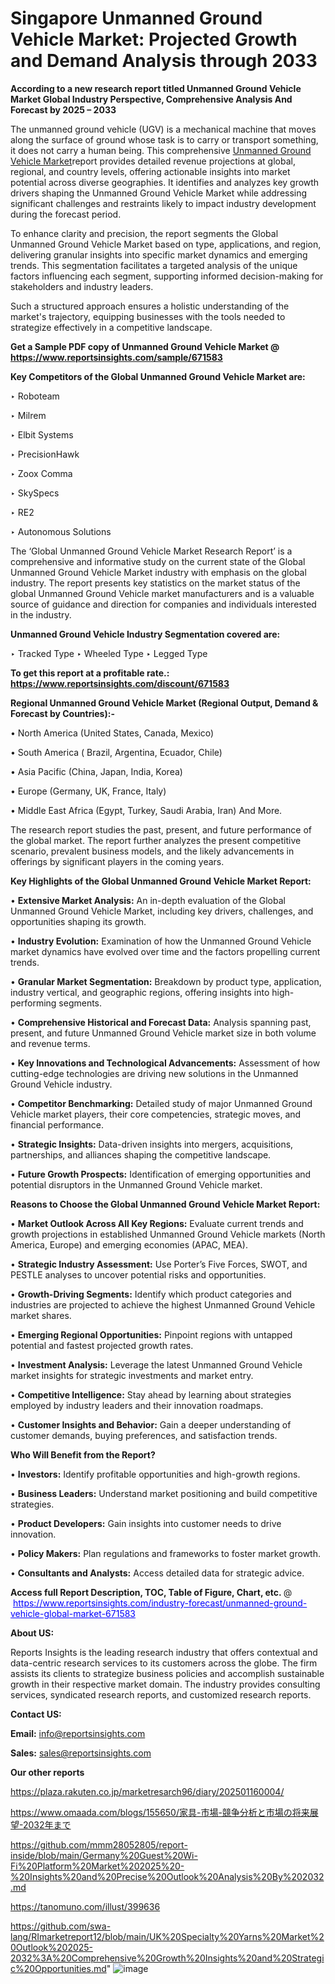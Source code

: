# Singapore Unmanned Ground Vehicle Market: Projected Growth and Demand Analysis through 2033

<strong>According to a new research report titled Unmanned Ground Vehicle Market Global Industry Perspective, Comprehensive Analysis And Forecast by 2025 – 2033</strong>

The unmanned ground vehicle (UGV) is a mechanical machine that moves along the surface of ground whose task is to carry or transport something, it does not carry a human being. This comprehensive <a href=https://www.reportsinsights.com/sample/671583>Unmanned Ground Vehicle Market</a>report provides detailed revenue projections at global, regional, and country levels, offering actionable insights into market potential across diverse geographies. It identifies and analyzes key growth drivers shaping the Unmanned Ground Vehicle Market while addressing significant challenges and restraints likely to impact industry development during the forecast period.

To enhance clarity and precision, the report segments the Global Unmanned Ground Vehicle Market based on type, applications, and region, delivering granular insights into specific market dynamics and emerging trends. This segmentation facilitates a targeted analysis of the unique factors influencing each segment, supporting informed decision-making for stakeholders and industry leaders.

Such a structured approach ensures a holistic understanding of the market's trajectory, equipping businesses with the tools needed to strategize effectively in a competitive landscape.

<strong>Get a Sample PDF copy of Unmanned Ground Vehicle Market </strong><strong>@<a href=https://www.reportsinsights.com/sample/671583 style=color:#0000ff;> https://www.reportsinsights.com/sample/671583</a></strong></font>

<strong>Key Competitors of the Global Unmanned Ground Vehicle Market are:</strong>

‣ Roboteam

‣ Milrem

‣ Elbit Systems

‣ PrecisionHawk

‣ Zoox Comma

‣ SkySpecs

‣ RE2

‣ Autonomous Solutions

The ‘Global Unmanned Ground Vehicle Market Research Report’ is a comprehensive and informative study on the current state of the Global Unmanned Ground Vehicle Market industry with emphasis on the global industry. The report presents key statistics on the market status of the global Unmanned Ground Vehicle market manufacturers and is a valuable source of guidance and direction for companies and individuals interested in the industry.

<strong>Unmanned Ground Vehicle Industry Segmentation covered are:</strong>

‣ Tracked Type
‣ Wheeled Type
‣ Legged Type

<strong>To get this report at a profitable rate.: <a href=https://www.reportsinsights.com/discount/671583 style=color:#0000ff;>https://www.reportsinsights.com/discount/671583</a></strong></font>

<strong>Regional Unmanned Ground Vehicle Market (Regional Output, Demand &amp; Forecast by Countries):-</strong>

• North America (United States, Canada, Mexico)

• South America ( Brazil, Argentina, Ecuador, Chile)

• Asia Pacific (China, Japan, India, Korea)

• Europe (Germany, UK, France, Italy)

• Middle East Africa (Egypt, Turkey, Saudi Arabia, Iran) And More.

The research report studies the past, present, and future performance of the global market. The report further analyzes the present competitive scenario, prevalent business models, and the likely advancements in offerings by significant players in the coming years.

<strong>Key Highlights of the Global Unmanned Ground Vehicle Market Report:</strong>

• <strong>Extensive Market Analysis:</strong> An in-depth evaluation of the Global Unmanned Ground Vehicle Market, including key drivers, challenges, and opportunities shaping its growth.

• <strong>Industry Evolution:</strong> Examination of how the Unmanned Ground Vehicle market dynamics have evolved over time and the factors propelling current trends.

• <strong>Granular Market Segmentation:</strong> Breakdown by product type, application, industry vertical, and geographic regions, offering insights into high-performing segments.

• <strong>Comprehensive Historical and Forecast Data:</strong> Analysis spanning past, present, and future Unmanned Ground Vehicle market size in both volume and revenue terms.

• <strong>Key Innovations and Technological Advancements:</strong> Assessment of how cutting-edge technologies are driving new solutions in the Unmanned Ground Vehicle industry.

• <strong>Competitor Benchmarking:</strong> Detailed study of major Unmanned Ground Vehicle market players, their core competencies, strategic moves, and financial performance.

• <strong>Strategic Insights:</strong> Data-driven insights into mergers, acquisitions, partnerships, and alliances shaping the competitive landscape.

• <strong>Future Growth Prospects:</strong> Identification of emerging opportunities and potential disruptors in the Unmanned Ground Vehicle market.

<strong>Reasons to Choose the Global Unmanned Ground Vehicle Market Report:</strong>

• <strong>Market Outlook Across All Key Regions:</strong> Evaluate current trends and growth projections in established Unmanned Ground Vehicle markets (North America, Europe) and emerging economies (APAC, MEA).

• <strong>Strategic Industry Assessment:</strong> Use Porter’s Five Forces, SWOT, and PESTLE analyses to uncover potential risks and opportunities.

• <strong>Growth-Driving Segments:</strong> Identify which product categories and industries are projected to achieve the highest Unmanned Ground Vehicle market shares.

• <strong>Emerging Regional Opportunities:</strong> Pinpoint regions with untapped potential and fastest projected growth rates.

• <strong>Investment Analysis:</strong> Leverage the latest Unmanned Ground Vehicle market insights for strategic investments and market entry.

• <strong>Competitive Intelligence:</strong> Stay ahead by learning about strategies employed by industry leaders and their innovation roadmaps.

• <strong>Customer Insights and Behavior:</strong> Gain a deeper understanding of customer demands, buying preferences, and satisfaction trends.

<strong>Who Will Benefit from the Report?</strong>

• <strong>Investors:</strong> Identify profitable opportunities and high-growth regions.

• <strong>Business Leaders:</strong> Understand market positioning and build competitive strategies.

• <strong>Product Developers:</strong> Gain insights into customer needs to drive innovation.

• <strong>Policy Makers:</strong> Plan regulations and frameworks to foster market growth.

• <strong>Consultants and Analysts:</strong> Access detailed data for strategic advice.
</ul>
<strong>Access full Report Description, TOC, Table of Figure, Chart, etc. </strong>@  <a href=https://www.reportsinsights.com/industry-forecast/unmanned-ground-vehicle-global-market-671583 style=color:#0000ff;>https://www.reportsinsights.com/industry-forecast/unmanned-ground-vehicle-global-market-671583</a></font>

<strong><strong>About US</strong>:</strong>

Reports Insights is the leading research industry that offers contextual and data-centric research services to its customers across the globe. The firm assists its clients to strategize business policies and accomplish sustainable growth in their respective market domain. The industry provides consulting services, syndicated research reports, and customized research reports.

<strong>Contact US:</strong>

<p class=""""><b>Email:</b> <a href=mailto:info@reportsinsights.com>info@reportsinsights.com</a></p>
<p class=""""><b>Sales:</b> <a href=mailto:sales@reportsinsights.com>sales@reportsinsights.com</a></p>

<strong>Our other reports</strong>

<a href=https://plaza.rakuten.co.jp/marketresarch96/diary/202501160004/>https://plaza.rakuten.co.jp/marketresarch96/diary/202501160004/</a>

<a href=https://www.omaada.com/blogs/155650/家具-市場-競争分析と市場の将来展望-2032年まで>https://www.omaada.com/blogs/155650/家具-市場-競争分析と市場の将来展望-2032年まで</a>

<a href=https://github.com/mmm28052805/report-inside/blob/main/Germany%20Guest%20Wi-Fi%20Platform%20Market%202025%20-%20Insights%20and%20Precise%20Outlook%20Analysis%20By%202032.md>https://github.com/mmm28052805/report-inside/blob/main/Germany%20Guest%20Wi-Fi%20Platform%20Market%202025%20-%20Insights%20and%20Precise%20Outlook%20Analysis%20By%202032.md</a>

<a href=https://tanomuno.com/illust/399636>https://tanomuno.com/illust/399636</a>

<a href=https://github.com/swa-lang/RImarketreport12/blob/main/UK%20Specialty%20Yarns%20Market%20Outlook%202025-2032%3A%20Comprehensive%20Growth%20Insights%20and%20Strategic%20Opportunities.md>https://github.com/swa-lang/RImarketreport12/blob/main/UK%20Specialty%20Yarns%20Market%20Outlook%202025-2032%3A%20Comprehensive%20Growth%20Insights%20and%20Strategic%20Opportunities.md</a>"
![image](https://github.com/user-attachments/assets/f68bf5bc-c9a5-460b-8d78-6f242fbfa80d)
